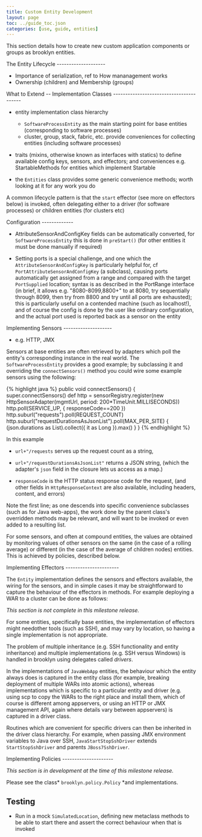 ```yaml
---
title: Custom Entity Development
layout: page
toc: ../guide_toc.json
categories: [use, guide, entities]
---
```


This section details how to create new custom application components or groups as brooklyn entities.

<a name="entity-lifestyle" />
The Entity Lifecycle
--------------------

- Importance of serialization, ref to How mananagement works
- Ownership (children) and Membership (groups)

<a name="implementation-classes" />
What to Extend -- Implementation Classes
----------------------------------------

- entity implementation class hierarchy

  - ``SoftwareProcessEntity`` as the main starting point for base entities (corresponding to software processes)
  - cluster, group, stack, fabric, etc. provide conveniences for collecting entities (including software processes)

- traits (mixins, otherwise known as interfaces with statics) to define available config keys, sensors, and effectors;
    and conveniences e.g. StartableMethods for entities which implement Startable

- the ``Entities`` class provides some generic convenience methods; worth looking at it for any work you do

A common lifecycle pattern is that the ``start`` effector (see more on effectors below) is invoked, 
often delegating either to a driver (for software processes) or children entities (for clusters etc)

<a name="configuration" />
Configuration
-------------
<!---
TODO: why to use config?
-->

- AttributeSensorAndConfigKey fields can be automatically converted, for ``SoftwareProcessEntity``
  this is done in ``preStart()`` (for other entities it must be done manually if required)

- Setting ports is a special challenge, and one which the ``AttributeSensorAndConfigKey`` is particularly helpful for,
  cf ``PortAttributeSensorAndConfigKey`` (a subclass),
  causing ports automatically get assigned from a range and compared with the target ``PortSupplied`` location;
  syntax is as described in the PortRange interface (in brief, it allows e.g. "8080-8099,8800+" 
  to at 8080, try sequentially through 8099, then try from 8800 and try until all ports are exhausted);
  this is particularly useful on a contended machine (such as localhost!),
  and of course the config is done by the user like ordinary configuration,
  and the actual port used is reported back as a sensor on the entity
 
<a name="implementing-sensors" />
Implementing Sensors
--------------------

- e.g. HTTP, JMX

Sensors at base entities are often retrieved by adapters which poll the entity's corresponding instance in the real world.
The ``SoftwareProcessEntity`` provides a good example; by subclassing it and overriding the ``connectSensors()`` method
you could wire some example sensors using the following: 

{% highlight java %}
public void connectSensors() {
	super.connectSensors()
	def http = sensorRegistry.register(new HttpSensorAdapter(mgmtUrl, period: 200*TimeUnit.MILLISECONDS))
	http.poll(SERVICE_UP, { responseCode==200 })
	http.suburl("requests").poll(REQUEST_COUNT)
	http.suburl("requestDurationsAsJsonList").poll(MAX_PER_SITE) { (json.durations as List).collect({ it as Long }).max() }
}
{% endhighlight %}

In this example

- ``url+"/requests`` serves up the request count as a string,

- ``url+"/requestDurationsAsJsonList"`` returns a JSON string, (which the adapter's ``json`` field in the closure lets us access as a map.)

- ``responseCode`` is the HTTP status response code for the request, (and other fields in ``HttpResponseContext`` are also available, including headers, content, and errors)

Note the first line; as one descends into specific convenience subclasses (such as for Java web-apps), the work done by the parent class's overridden methods may be relevant, and will want to be invoked or even added to a resulting list.

For some sensors, and often at compound entities, the values are obtained by monitoring values of other sensors on the same (in the case of a rolling average) or different (in the case of the average of children nodes) entities. This is achieved by policies, described below.

<a name="implementing-effectors" />
Implementing Effectors
----------------------

The ``Entity`` implementation defines the sensors and effectors available, the wiring for the sensors,
and in simple cases it may be straightforward to capture the behaviour of the effectors in methods.
For example deploying a WAR to a cluster can be done as follows:

*This section is not complete in this milestone release.*

<!---
TODO show an effector which recurses across children
-->

For some entities, specifically base entities, the implementation of effectors might needother tools (such as SSH), and may vary by location, so having a single implementation is not appropriate.

The problem of multiple inheritance (e.g. SSH functionality and entity inheritance) and multiple implementations (e.g. SSH versus Windows) is handled in brooklyn using delegates called _drivers_. 

In the implementations of ``JavaWebApp`` entities, the behaviour which the entity always does is captured in the entity class (for example, breaking deployment of multiple WARs into atomic actions), whereas implementations which is specific to a particular entity and driver (e.g. using scp to copy the WARs to the right place and install them, which of course is different among appservers, or using an HTTP or JMX management API, again where details vary between appservers) is captured in a driver class.

Routines which are convenient for specific drivers can then be inherited in the driver class hierarchy. For example, when passing JMX environment variables to Java over SSH, ``JavaStartStopSshDriver`` extends ``StartStopSshDriver`` and parents ``JBoss7SshDriver``.

<!---
TODO more drivers such as whirr, jmx, etc are planned
-->

<a name="implementing-policies" />
Implementing Policies
---------------------

*This section is in development at the time of this milestone release.*

Please see the class* ``brooklyn.policy.Policy`` *and implementations.
<!---
TODO
-->


Testing
-------

* Run in a mock ``SimulatedLocation``, defining new metaclass methods to be able to start there and assert the correct behaviour when that is invoked
